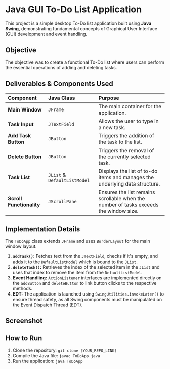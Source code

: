 # Java GUI To-Do List Application

This project is a simple desktop To-Do list application built using **Java Swing**, demonstrating fundamental concepts of Graphical User Interface (GUI) development and event handling.

## Objective

The objective was to create a functional To-Do list where users can perform the essential operations of adding and deleting tasks.

## Deliverables & Components Used

| Component | Java Class | Purpose |
| :--- | :--- | :--- |
| **Main Window** | `JFrame` | The main container for the application. |
| **Task Input** | `JTextField` | Allows the user to type in a new task. |
| **Add Task Button** | `JButton` | Triggers the addition of the task to the list. |
| **Delete Button** | `JButton` | Triggers the removal of the currently selected task. |
| **Task List** | `JList` & `DefaultListModel` | Displays the list of to-do items and manages the underlying data structure. |
| **Scroll Functionality** | `JScrollPane` | Ensures the list remains scrollable when the number of tasks exceeds the window size. |

## Implementation Details

The `ToDoApp` class extends `JFrame` and uses `BorderLayout` for the main window layout.

1.  **`addTask()`:** Fetches text from the `JTextField`, checks if it's empty, and adds it to the `DefaultListModel` which is bound to the `JList`.
2.  **`deleteTask()`:** Retrieves the index of the selected item in the `JList` and uses that index to remove the item from the `DefaultListModel`.
3.  **Event Handling:** `ActionListener` interfaces are implemented directly on the `addButton` and `deleteButton` to link button clicks to the respective methods.
4.  **EDT:** The application is launched using `SwingUtilities.invokeLater()` to ensure thread safety, as all Swing components must be manipulated on the Event Dispatch Thread (EDT).

## Screenshot



## How to Run

1.  Clone the repository: `git clone [YOUR_REPO_LINK]`
2.  Compile the Java file: `javac ToDoApp.java`
3.  Run the application: `java ToDoApp`
